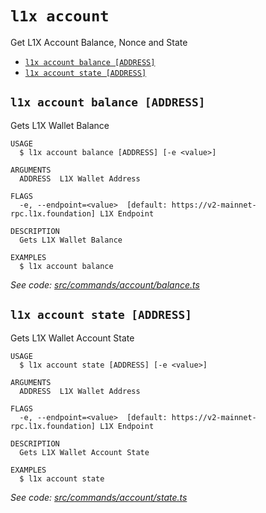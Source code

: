 `l1x account`
=============

Get L1X Account Balance, Nonce and State

* [`l1x account balance [ADDRESS]`](#l1x-account-balance-address)
* [`l1x account state [ADDRESS]`](#l1x-account-state-address)

## `l1x account balance [ADDRESS]`

Gets L1X Wallet Balance

```
USAGE
  $ l1x account balance [ADDRESS] [-e <value>]

ARGUMENTS
  ADDRESS  L1X Wallet Address

FLAGS
  -e, --endpoint=<value>  [default: https://v2-mainnet-rpc.l1x.foundation] L1X Endpoint

DESCRIPTION
  Gets L1X Wallet Balance

EXAMPLES
  $ l1x account balance
```

_See code: [src/commands/account/balance.ts](https://github.com/L1X-Foundation/l1x-cli/blob/v1.0.1/src/commands/account/balance.ts)_

## `l1x account state [ADDRESS]`

Gets L1X Wallet Account State

```
USAGE
  $ l1x account state [ADDRESS] [-e <value>]

ARGUMENTS
  ADDRESS  L1X Wallet Address

FLAGS
  -e, --endpoint=<value>  [default: https://v2-mainnet-rpc.l1x.foundation] L1X Endpoint

DESCRIPTION
  Gets L1X Wallet Account State

EXAMPLES
  $ l1x account state
```

_See code: [src/commands/account/state.ts](https://github.com/L1X-Foundation/l1x-cli/blob/v1.0.1/src/commands/account/state.ts)_

